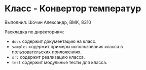 # Класс - Конвертор температур

Выполнил: Шочин Александр, ВМК, 8310

Раскладка по директориям:

  - `docs` содержит документацию на класс.
  - `samples` содержит примеры использования класса в пользовательских
    приложениях.
  - `src` содержит реализацию класса.
  - `test` содержит модульные тесты для класса.